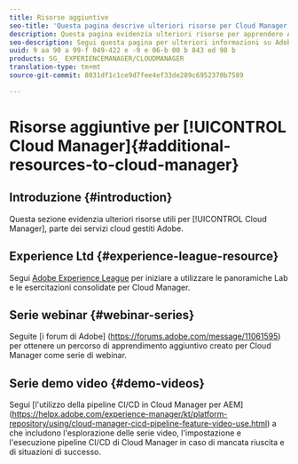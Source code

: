 ```yaml
---
title: Risorse aggiuntive
seo-title: 'Questa pagina descrive ulteriori risorse per Cloud Manager. '
description: Questa pagina evidenzia ulteriori risorse per apprendere Adobe AEM Cloud Manager.
seo-description: Segui questa pagina per ulteriori informazioni su Adobe AEM Cloud Manager.
uuid: 9 aa 90 a 99-f 049-422 e -9 e 06-b 00 b 843 ed 98 b
products: SG_ EXPERIENCEMANAGER/CLOUDMANAGER
translation-type: tm+mt
source-git-commit: 8031df1c1ce9d7fee4ef33de289c6952370b7589

---
```



# Risorse aggiuntive per [!UICONTROL Cloud Manager]{#additional-resources-to-cloud-manager}

## Introduzione {#introduction}

Questa sezione evidenzia ulteriori risorse utili per [!UICONTROL Cloud Manager], parte dei servizi cloud gestiti Adobe.

## Experience Ltd {#experience-league-resource}

Segui [Adobe Experience League](https://expleague.azureedge.net/labs/L722/index.html) per iniziare a utilizzare le panoramiche Lab e le esercitazioni consolidate per Cloud Manager.

## Serie webinar {#webinar-series}

Seguite [i forum di Adobe] (https://forums.adobe.com/message/11061595) per ottenere un percorso di apprendimento aggiuntivo creato per Cloud Manager come serie di webinar.

## Serie demo video {#demo-videos}

Segui [l&#39;utilizzo della pipeline CI/CD in Cloud Manager per AEM] (https://helpx.adobe.com/experience-manager/kt/platform-repository/using/cloud-manager-cicd-pipeline-feature-video-use.html)
a che includono l&#39;esplorazione delle serie video, l&#39;impostazione e l&#39;esecuzione pipeline CI/CD di Cloud Manager in caso di mancata riuscita e di situazioni di successo.